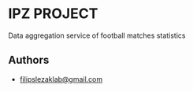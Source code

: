 # IPZ PROJECT
Data aggregation service of football matches statistics

## Authors

- filipslezaklab@gmail.com
